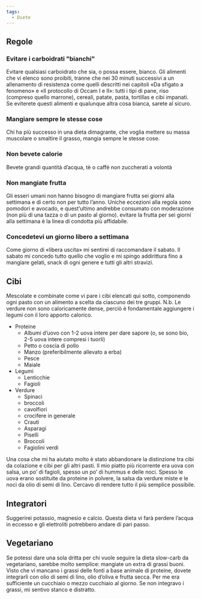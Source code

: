 ```yaml
---
tags:
  - Diete
---
```



## Regole

### Evitare i carboidrati "bianchi"
Evitare qualsiasi carboidrato che sia, o possa essere, bianco. Gli alimenti che vi elenco sono proibiti, tranne che nei 30 minuti successivi a un allenamento di resistenza come quelli descritti nei capitoli «Da sfigato a fenomeno» e «Il protocollo di Occam I e II»: tutti i tipi di pane, riso (compreso quello marrone), cereali, patate, pasta, tortillas e cibi impanati. Se eviterete questi alimenti e qualunque altra cosa bianca, sarete al sicuro.
### Mangiare sempre le stesse cose
Chi ha più successo in una dieta dimagrante, che voglia mettere su massa muscolare o smaltire il grasso, mangia sempre le stesse cose.
### Non bevete calorie
Bevete grandi quantità d’acqua, tè o caffè non zuccherati a volontà
### Non mangiate frutta
Gli esseri umani non hanno bisogno di mangiare frutta sei giorni alla settimana e di certo non per tutto l’anno.
Uniche eccezioni alla regola sono pomodori e avocado, e quest’ultimo andrebbe consumato con moderazione (non più di una tazza o di un pasto al giorno).
evitare la frutta per sei giorni alla settimana è la linea di condotta più affidabile. 
### Concedetevi un giorno libero a settimana
Come giorno di «libera uscita» mi sentirei di raccomandare il sabato.
Il sabato mi concedo tutto quello che voglio e mi spingo addirittura fino a mangiare gelati, snack di ogni genere e tutti gli altri stravizi.

## Cibi

Mescolate e combinate come vi pare i cibi elencati qui sotto, componendo ogni pasto con un alimento a scelta da ciascuno dei tre gruppi.
N.b. Le verdure non sono caloricamente dense, perciò è fondamentale aggiungere i legumi con il loro apporto calorico. 

 * Proteine
	 * Albumi d’uovo con 1-2 uova intere per dare sapore (o, se sono bio, 2-5 uova intere compresi i tuorli)
	 * Petto o coscia di pollo
	 * Manzo (preferibilmente allevato a erba)
	 * Pesce
	 * Maiale
 * Legumi
	 * Lenticchie
	 * Fagioli
 * Verdure
	 * Spinaci
	 * broccoli
	 * cavolfiori
	 * crocifere in generale
	 * Crauti
	 * Asparagi
	 * Piselli
	 * Broccoli
	 * Fagiolini verdi

Una cosa che mi ha aiutato molto è stato abbandonare la distinzione tra cibi da colazione e cibi per gli altri pasti. Il mio piatto più ricorrente era uova con salsa, un po’ di fagioli, spesso un po’ di hummus e delle noci. Spesso le uova erano sostituite da proteine in polvere, la salsa da verdure miste e le noci da olio di semi di lino. Cercavo di rendere tutto il più semplice possibile.

## Integratori
Suggerirei potassio, magnesio e calcio. Questa dieta vi farà perdere l’acqua in eccesso e gli elettroliti potrebbero andare di pari passo.

## Vegetariano
Se potessi dare una sola dritta per chi vuole seguire la dieta slow-carb da vegetariano, sarebbe molto semplice: mangiate un extra di grassi buoni. Visto che vi mancano i grassi delle fonti a base animale di proteine, dovete integrarli con olio di semi di lino, olio d’oliva e frutta secca. Per me era sufficiente un cucchiaio o mezzo cucchiaio al giorno. Se non integravo i grassi, mi sentivo stanco e distratto.

